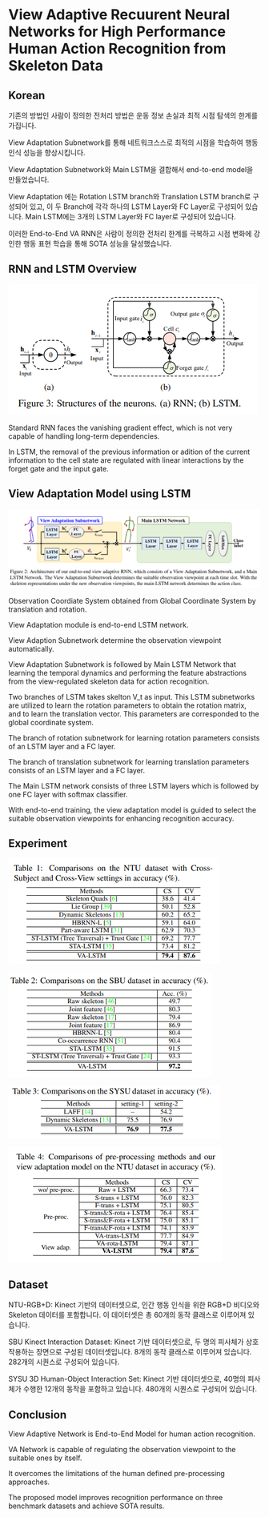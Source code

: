# View Adaptive Recuurent Neural Networks for High Performance Human Action Recognition from Skeleton Data

## Korean
기존의 방법인 사람이 정의한 전처리 방법은 운동 정보 손실과 최적 시점 탐색의 한계를 가집니다.

View Adaptation Subnetwork를 통해 네트워크스스로 최적의 시점을 학습하여 행동 인식 성능을 향상시킵니다.

View Adaptation Subnetwork와 Main LSTM을 결합해서 end-to-end model을 만들었습니다.

View Adaptation 에는 Rotation LSTM branch와 Translation LSTM branch로 구성되어 있고, 이 두 Branch에 각각 하나의 LSTM Layer와 FC Layer로 구성되어 있습니다. Main LSTM에는 3개의 LSTM Layer와 FC layer로 구성되어 있습니다.

이러한 End-to-End VA RNN은 사람이 정의한 전처리 한계를 극복하고 시점 변화에 강인한 행동 표현 학습을 통해 SOTA 성능을 달성했습니다.

## RNN and LSTM Overview
![Figure3](image/Figure3.png)

Standard RNN faces the vanishing gradient effect, which is not very capable of handling long-term dependencies.

In LSTM, the removal of the previous information or adition of the current information to the cell state are regulated with linear interactions by the forget gate and the input gate.

## View Adaptation Model using LSTM
![Figure2](image/Figure2.png)

Observation Coordiate System obtained from Global Coordinate System by translation and rotation.

View Adaptation module is end-to-end LSTM network.

View Adaption Subnetwork determine the observation viewpoint automatically.

View Adaptation Subnetwork is followed by Main LSTM Network that learning the temporal dynamics and performing the feature abstractions from the view-regulated skeleton data for action recognition.

Two branches of LSTM takes skelton V_t as input. This LSTM subnetworks are utilized to learn the rotation parameters to obtain the rotation matrix, and to learn the translation vector. This parameters are corresponded to the global coordinate system.

The branch of rotation subnetwork for learning rotation parameters consists of an LSTM layer and a FC layer.

The branch of translation subnetwork for learning translation parameters consists of an LSTM layer and a FC layer.

The Main LSTM network consists of three LSTM layers which is followed by one FC layer with softmax classifier.

With end-to-end training, the view adaptation model is guided to select the suitable observation viewpoints for enhancing recognition accuracy.

## Experiment
![Table1](image/Table1.png)

![Table2](image/Table2.png)

![Table3](image/Table3.png)

![Table4](image/Table4.png)

## Dataset
NTU-RGB+D: Kinect 기반의 데이터셋으로, 인간 행동 인식을 위한 RGB+D 비디오와 Skeleton 데이터를 포함합니다. 이 데이터셋은 총 60개의 동작 클래스로 이루어져 있습니다.

SBU Kinect Interaction Dataset: Kinect 기반 데이터셋으로, 두 명의 피사체가 상호작용하는 장면으로 구성된 데이터셋입니다. 8개의 동작 클래스로 이루어져 있습니다. 282개의 시퀀스로 구성되어 있습니다.

SYSU 3D Human-Object Interaction Set: Kinect 기반 데이터셋으로, 40명의 피사체가 수행한 12개의 동작을 포함하고 있습니다. 480개의 시퀀스로 구성되어 있습니다.

## Conclusion
View Adaptive Network is End-to-End Model for human action recognition.

VA Network is capable of regulating the observation viewpoint to the suitable ones by itself.

It overcomes the limitations of the human defined pre-processing approaches.

The proposed model improves recognition performance on three benchmark datasets and achieve SOTA results.
